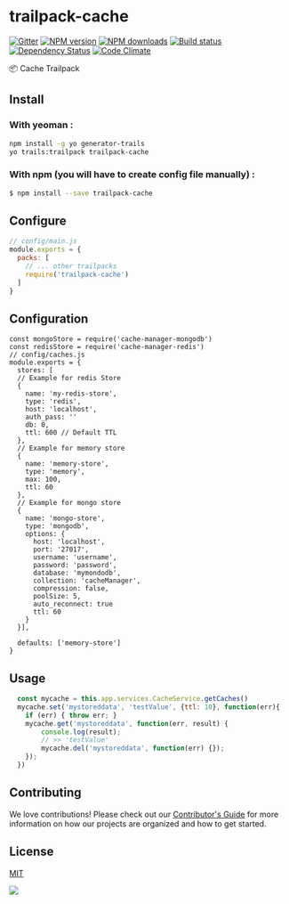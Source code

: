 # trailpack-cache

[![Gitter][gitter-image]][gitter-url]
[![NPM version][npm-image]][npm-url]
[![NPM downloads][npm-download]][npm-url]
[![Build status][ci-image]][ci-url]
[![Dependency Status][daviddm-image]][daviddm-url]
[![Code Climate][codeclimate-image]][codeclimate-url]

:package: Cache Trailpack


## Install
### With yeoman :

```sh
npm install -g yo generator-trails
yo trails:trailpack trailpack-cache
```
### With npm (you will have to create config file manually) :
```sh
$ npm install --save trailpack-cache
```

## Configure

```js
// config/main.js
module.exports = {
  packs: [
    // ... other trailpacks
    require('trailpack-cache')
  ]
}
```

## Configuration

```
const mongoStore = require('cache-manager-mongodb')
const redisStore = require('cache-manager-redis')
// config/caches.js
module.exports = {
  stores: [
  // Example for redis Store
  {
    name: 'my-redis-store',
    type: 'redis',
    host: 'localhost',
    auth_pass: ''
    db: 0,
    ttl: 600 // Default TTL
  },
  // Example for memory store
  {
    name: 'memory-store',
    type: 'memory',
    max: 100,
    ttl: 60
  },
  // Example for mongo store
  {
    name: 'mongo-store',
    type: 'mongodb',
    options: {
      host: 'localhost',
      port: '27017',
      username: 'username',
      password: 'password',
      database: 'mymondodb',
      collection: 'cacheManager',
      compression: false,
      poolSize: 5,
      auto_reconnect: true
      ttl: 60
    }
  }],

  defaults: ['memory-store']
}
```
## Usage

```JavaScript
  const mycache = this.app.services.CacheService.getCaches()
  mycache.set('mystoreddata', 'testValue', {ttl: 10}, function(err){
    if (err) { throw err; }
    mycache.get('mystoreddata', function(err, result) {
        console.log(result);
        // >> 'testValue'
        mycache.del('mystoreddata', function(err) {});
    });
  })
```

## Contributing
We love contributions! Please check out our [Contributor's Guide](https://github.com/trailsjs/trails/blob/master/.github/CONTRIBUTING.md) for more
information on how our projects are organized and how to get started.

## License
[MIT](https://github.com/trailsjs/trailpack-hapi/blob/master/LICENSE)

<img src="http://i.imgur.com/dCjNisP.png">

[npm-image]: https://img.shields.io/npm/v/trailpack-cache.svg?style=flat-square
[npm-url]: https://npmjs.org/package/trailpack-cache
[npm-download]: https://img.shields.io/npm/dt/trailpack-cache.svg
[ci-image]: https://img.shields.io/travis/trailsjs/trailpack-cache/master.svg?style=flat-square
[ci-url]: https://travis-ci.org/trailsjs/trailpack-cache
[daviddm-image]: http://img.shields.io/david/trailsjs/trailpack-cache.svg?style=flat-square
[daviddm-url]: https://david-dm.org/trailsjs/trailpack-cache
[codeclimate-image]: https://img.shields.io/codeclimate/github/trailsjs/trailpack-cache.svg?style=flat-square
[codeclimate-url]: https://codeclimate.com/github/trailsjs/trailpack-cache
[gitter-image]: http://img.shields.io/badge/+%20GITTER-JOIN%20CHAT%20%E2%86%92-1DCE73.svg?style=flat-square
[gitter-url]: https://gitter.im/trailsjs/trails
